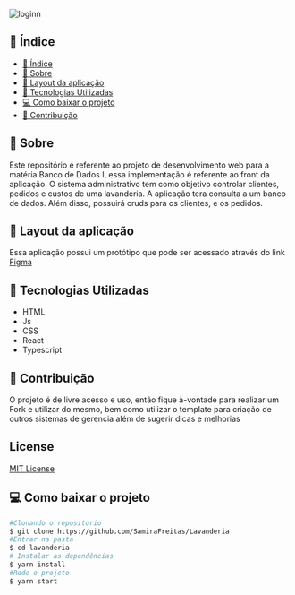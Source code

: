 ![loginn](https://user-images.githubusercontent.com/73719899/127694175-a57448c6-75eb-4f46-9949-ef0c8bc61e7b.png)


## 📜 Índice
- [📜 Índice](#-índice)
- [📝 Sobre](#-sobre)
- [👀 Layout da aplicação](#-layout-da-aplicação)
- [👾 Tecnologias Utilizadas](#-tecnologias-utilizadas)
- [💻 Como baixar o projeto](#-como-baixar-o-projeto)
- [💞 Contribuição](#-contribuição)


## 📝 Sobre 
Este repositório é referente ao projeto de desenvolvimento web para a matéria Banco de Dados I, essa implementação é referente ao front da aplicação. 
O sistema administrativo tem como objetivo controlar clientes, pedidos e custos de uma lavanderia. 
A aplicação tera consulta a um banco de dados. Além disso, possuirá cruds para os clientes, e os pedidos. 

## 👀 Layout da aplicação

Essa aplicação possui um protótipo que pode ser acessado através do link  [Figma](https://www.figma.com/file/rdFc8096UUnOuOpaaSLerv/Untitled)


## 👾 Tecnologias Utilizadas 
- HTML  
- Js
- CSS
- React
- Typescript

## 💞 Contribuição

 O projeto é de livre acesso e uso, então fique à-vontade para realizar um Fork e utilizar do mesmo, bem como utilizar o template para criação de outros sistemas de gerencia além de sugerir dicas e melhorias

## License
[MIT License](https://github.com/SamiraFreitas/Lavanderia-Front/blob/0db9216520adc08d803de7ce568b75ca1cbfa5e0/LICENSE)


## 💻 Como baixar o projeto 

```bash
#Clonando o repositorio 
$ git clone https://github.com/SamiraFreitas/Lavanderia
#Entrar na pasta
$ cd lavanderia
# Instalar as dependências
$ yarn install
#Rode o projeto 
$ yarn start 

```
